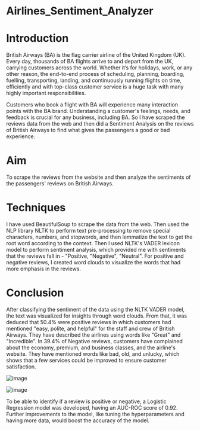 # Airlines_Sentiment_Analyzer
# Introduction
British Airways (BA) is the flag carrier airline of the United Kingdom (UK). Every day, thousands of BA flights arrive to and depart from the UK, carrying customers across the world. Whether it’s for holidays, work, or any other reason, the end-to-end process of scheduling, planning, boarding, fuelling, transporting, landing, and continuously running flights on time, efficiently and with top-class customer service is a huge task with many highly important responsibilities.

Customers who book a flight with BA will experience many interaction points with the BA brand. Understanding a customer's feelings, needs, and feedback is crucial for any business, including BA. So I have scraped the reviews data from the web and then did a Sentiment Analysis on the reviews of British Airways to find what gives the passengers a good or bad experience.

# Aim
To scrape the reviews from the website and then analyze the sentiments of the passengers' reviews on British Airways.

# Techniques
I have used BeautifulSoup to scrape the data from the web. Then used the NLP library NLTK to perform text pre-processing to remove special characters, numbers, and stopwords, and then lemmatize the text to get the root word according to the context. Then I used NLTK's VADER lexicon model to perform sentiment analysis, which provided me with sentiments that the reviews fall in - "Positive, "Negative", "Neutral". For positive and negative reviews, I created word clouds to visualize the words that had more emphasis in the reviews.

# Conclusion
After classifying the sentiment of the data using the NLTK VADER model, the text was visualized for insights through word clouds. From that, it was deduced that 50.4% were positive reviews in which customers had mentioned "easy, polite, and helpful" for the staff and crew of British Airways. They have described the airlines using words like "Great" and "Incredible". In 39.4% of Negative reviews, customers have complained about the economy, premium, and business classes, and the airline's website. They have mentioned words like bad, old, and unlucky, which shows that a few services could be improved to ensure customer satisfaction.

![image](https://github.com/user-attachments/assets/b24df787-45ee-445c-b010-8e36d05fb779)


![image](https://github.com/user-attachments/assets/a77a129b-6baf-4c74-b971-27e19ab54a52)


To be able to identify if a review is positive or negative, a Logistic Regression model was developed, having an AUC-ROC score of 0.92. Further improvements to the model, like tuning the hyperparameters and having more data, would boost the accuracy of the model.

